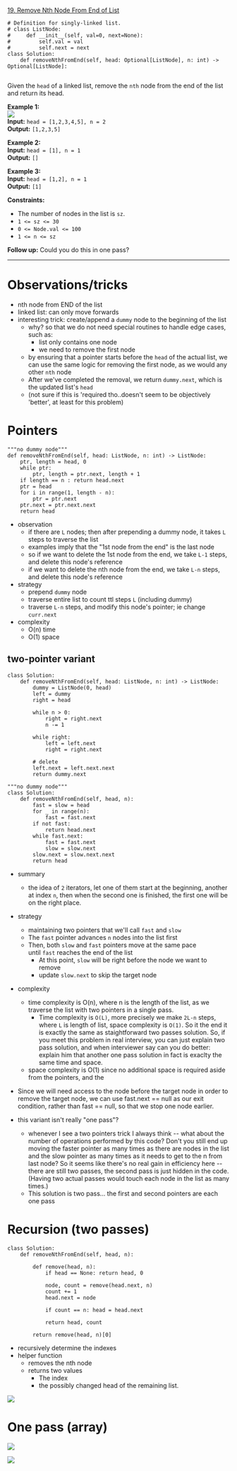 [19. Remove Nth Node From End of List](https://leetcode.com/problems/remove-nth-node-from-end-of-list/)

```
# Definition for singly-linked list.
# class ListNode:
#     def __init__(self, val=0, next=None):
#         self.val = val
#         self.next = next
class Solution:
    def removeNthFromEnd(self, head: Optional[ListNode], n: int) -> Optional[ListNode]:
        
```

Given the `head` of a linked list, remove the `nth` node from the end of the list and return its head.

**Example 1:**  
![](!assets/attachments/Pasted%20image%2020240227110431.png)  
**Input:** `head = [1,2,3,4,5], n = 2`  
**Output:** `[1,2,3,5]`  

**Example 2:**  
**Input:** `head = [1], n = 1`  
**Output:** `[]`  

**Example 3:**  
**Input:** `head = [1,2], n = 1`  
**Output:** `[1]`  

**Constraints:**
- The number of nodes in the list is `sz`.
- `1 <= sz <= 30`
- `0 <= Node.val <= 100`
- `1 <= n <= sz`

**Follow up:** Could you do this in one pass?

---



# Observations/tricks
- nth node from END of the list
- linked list: can only move forwards
- interesting trick: create/append a `dummy` node to the beginning of the list
	- why? so that we do not need special routines to handle edge cases, such as:
		- list only contains one node
		- we need to remove the first node
	- by ensuring that a pointer starts before the `head` of the actual list, we can use the same logic for removing the first node, as we would any other `nth` node
	- After we've completed the removal, we return `dummy.next`, which is the updated list's `head`
	- (not sure if this is 'required tho..doesn't seem to be objectively 'better', at least for this problem)


# Pointers
```
"""no dummy node"""
def removeNthFromEnd(self, head: ListNode, n: int) -> ListNode:
	ptr, length = head, 0
	while ptr:
		ptr, length = ptr.next, length + 1
	if length == n : return head.next
	ptr = head
	for i in range(1, length - n):
		ptr = ptr.next
	ptr.next = ptr.next.next
	return head
```
- observation
	- if there are `L` nodes; then after prepending a dummy node, it takes `L` steps to traverse the list
	- examples imply that the "1st node from the end" is the last node
	- so if we want to delete the 1st node from the end, we take `L-1` steps, and delete this node's reference
	- if we want to delete the nth node from the end, we take `L-n` steps, and delete this node's reference
- strategy
	- prepend `dummy` node
	- traverse entire list to count ttl steps `L` (including dummy)
	- traverse `L-n` steps, and modify this node's pointer; ie change `curr.next`
- complexity
	- O(n) time
	- O(1) space

## two-pointer variant
```
class Solution:
    def removeNthFromEnd(self, head: ListNode, n: int) -> ListNode:
        dummy = ListNode(0, head)
        left = dummy
        right = head

        while n > 0:
            right = right.next
            n -= 1

        while right:
            left = left.next
            right = right.next

        # delete
        left.next = left.next.next
        return dummy.next

"""no dummy node"""
class Solution:
    def removeNthFromEnd(self, head, n):
        fast = slow = head
        for _ in range(n):
            fast = fast.next
        if not fast:
            return head.next
        while fast.next:
            fast = fast.next
            slow = slow.next
        slow.next = slow.next.next
        return head
```
- summary
	- the idea of `2` iterators, let one of them start at the beginning, another at index `n`, then when the second one is finished, the first one will be on the right place.
- strategy
	- maintaining two pointers that we'll call `fast` and `slow`
	- The `fast` pointer advances `n` nodes into the list first
	- Then, both `slow` and `fast` pointers move at the same pace until `fast` reaches the end of the list
		- At this point, `slow` will be right before the node we want to remove
		- update `slow.next` to skip the target node
- complexity
	- time complexity is O(n), where n is the length of the list, as we traverse the list with two pointers in a single pass.
		- Time complexity is `O(L)`, more precisely we make `2L-n` steps, where `L` is length of list, space complexity is `O(1)`. So it the end it is exactly the same as staightforward two passes solution. So, if you meet this problem in real interview, you can just explain two pass solution, and when interviewer say can you do better: explain him that another one pass solution in fact is exaclty the same time and space.
	- space complexity is O(1) since no additional space is required aside from the pointers, and the 


- Since we will need access to the node before the target node in order to remove the target node, we can use fast.next == null as our exit condition, rather than fast == null, so that we stop one node earlier.



- this variant isn't really "one pass"?
	- whenever I see a two pointers trick I always think -- what about the number of operations performed by this code? Don't you still end up moving the faster pointer as many times as there are nodes in the list and the slow pointer as many times as it needs to get to the n from last node? So it seems like there's no real gain in efficiency here -- there are still two passes, the second pass is just hidden in the code. (Having two actual passes would touch each node in the list as many times.)
	- This solution is two pass... the first and second pointers are each one pass



# Recursion (two passes)

```
class Solution:
    def removeNthFromEnd(self, head, n):
        
        def remove(head, n):            
            if head == None: return head, 0

            node, count = remove(head.next, n)
            count += 1
            head.next = node
            
            if count == n: head = head.next
            
            return head, count
        
        return remove(head, n)[0]
```

- recursively determine the indexes
- helper function
	- removes the nth node
	- returns two values
		- The index
		- the possibly changed head of the remaining list.

![](../!assets/attachments/Pasted%20image%2020240312160604.png)



# One pass (array)

![](../!assets/attachments/Pasted%20image%2020240312155220.png)

![](../!assets/attachments/Pasted%20image%2020240312155253.png)